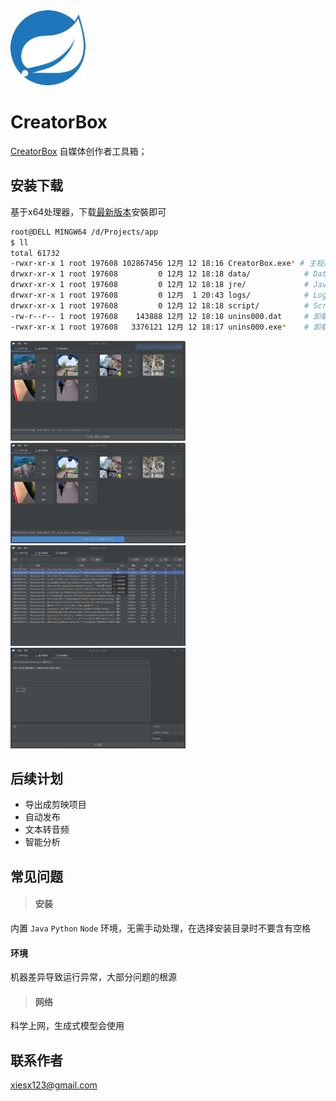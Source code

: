 <img src="images/favicon.png" alt="CreatorBox" width="120"/>

# CreatorBox

[CreatorBox](https://github.com/xiesx123/CreatorBox) 自媒体创作者工具箱；

## 安装下载

基于x64处理器，下载[最新版本](https://github.com/xiesx123/CreatorBox/tags)安裝即可

```sh
root@DELL MINGW64 /d/Projects/app
$ ll
total 61732
-rwxr-xr-x 1 root 197608 102867456 12月 12 18:16 CreatorBox.exe* # 主程序
drwxr-xr-x 1 root 197608         0 12月 12 18:18 data/            # Data  数据目录
drwxr-xr-x 1 root 197608         0 12月 12 18:18 jre/             # Java  运行环境
drwxr-xr-x 1 root 197608         0 12月  1 20:43 logs/            # Logs  日志目录
drwxr-xr-x 1 root 197608         0 12月 12 18:18 script/          # Script脚本目录
-rw-r--r-- 1 root 197608    143888 12月 12 18:18 unins000.dat     # 卸载文件列表
-rwxr-xr-x 1 root 197608   3376121 12月 12 18:17 unins000.exe*    # 卸载程序
```
<img src="screenshot/s1.png" alt="CreatorBox" width="280"/> 
<img src="screenshot/s2.png" alt="CreatorBox" width="280"/> 
<img src="screenshot/s3.png" alt="CreatorBox" width="280"/> 
<img src="screenshot/s4.png" alt="CreatorBox" width="280"/>


## 后续计划

- 导出成剪映项目
- 自动发布
- 文本转音频
- 智能分析

## 常见问题

> #### 安装

内置 `Java` `Python` `Node` 环境，无需手动处理，在选择安装目录时不要含有空格

#### 环境

机器差异导致运行异常，大部分问题的根源

> #### 网络

科学上网，生成式模型会使用

## 联系作者

xiesx123@gmail.com
